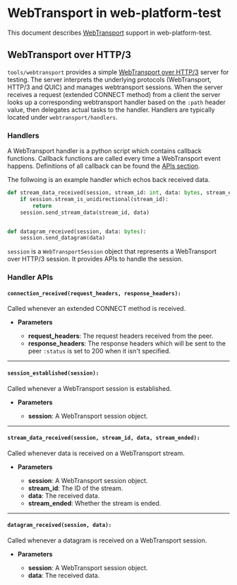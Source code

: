 # WebTransport in web-platform-test

This document describes [WebTransport](https://datatracker.ietf.org/wg/webtrans/documents/) support in web-platform-test.

## WebTransport over HTTP/3
`tools/webtransport` provides a simple
[WebTransport over HTTP/3](https://datatracker.ietf.org/doc/draft-ietf-webtrans-http3/) server for testing. The server interprets the underlying protocols (WebTransport, HTTP/3 and QUIC) and manages webtransport sessions. When the server receives a request (extended CONNECT method) from a client the server looks up a corresponding webtransport handler based on the `:path` header value, then delegates actual tasks to the handler. Handlers are typically located under `webtransport/handlers`.

### Handlers

A WebTransport handler is a python script which contains callback functions. Callback functions are called every time a WebTransport event happens. Definitions of all callback can be found the [APIs section](#APIs).

The follwoing is an example handler which echos back received data.

```python
def stream_data_received(session, stream_id: int, data: bytes, stream_ended: bool):
    if session.stream_is_unidirectional(stream_id):
        return
    session.send_stream_data(stream_id, data)


def datagram_received(session, data: bytes):
    session.send_datagram(data)
```

`session` is a `WebTransportSession` object that represents a WebTransport over HTTP/3 session. It provides APIs to handle the session.

### Handler APIs

#### `connection_received(request_headers, response_headers):`
Called whenever an extended CONNECT method is received.

- <b>Parameters</b>

  - <b>request_headers</b>: The request headers received from the peer.
  - <b>response_headers</b>: The response headers which will be sent to the peer `:status` is set to 200 when it isn't specified.

---

#### `session_established(session):`
Called whenever a WebTransport session is established.

- <b>Parameters</b>

  - <b>session</b>: A WebTransport session object.

---

#### `stream_data_received(session, stream_id, data, stream_ended):`
Called whenever data is received on a WebTransport stream.

- <b>Parameters</b>

  - <b>session</b>: A WebTransport session object.
  - <b>stream_id</b>: The ID of the stream.
  - <b>data</b>: The received data.
  - <b>stream_ended</b>: Whether the stream is ended.

---

#### `datagram_received(session, data):`
Called whenever a datagram is received on a WebTransport session.

- <b>Parameters</b>

  - <b>session</b>: A WebTransport session object.
  - <b>data</b>: The received data.
